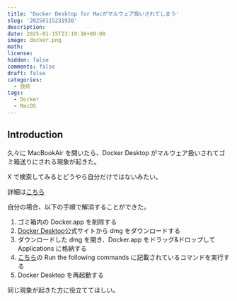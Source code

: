 ```yaml
---
title: 'Docker Desktop for Macがマルウェア扱いされてしまう'
slug: '20250115231938'
description:
date: 2025-01-15T23:19:38+09:00
image: docker.png
math:
license:
hidden: false
comments: false
draft: false
categories:
  - 技術
tags:
  - Docker
  - MacOS
---
```


## Introduction

久々に MacBookAir を開いたら、Docker Desktop がマルウェア扱いされてゴミ箱送りにされる現象が起きた。

X で検索してみるとどうやら自分だけではないみたい。

詳細は[こちら](https://www.docker.com/ja-jp/blog/incident-update-docker-desktop-for-mac/)

自分の場合、以下の手順で解消することができた。

1. ゴミ箱内の Docker.app を削除する
2. [Docker Desktop](https://www.docker.com/ja-jp/products/docker-desktop/)公式サイトから dmg をダウンロードする
3. ダウンロードした dmg を開き、Docker.app をドラッグ&ドロップして Applications に格納する
4. [こちら](https://www.dockerstatus.com/pages/incident/533c6539221ae15e3f000031/677dd6e2108ba105c8d0258c)の Run the following commands に記載されているコマンドを実行する
5. Docker Desktop を再起動する

同じ現象が起きた方に役立ててほしい。
